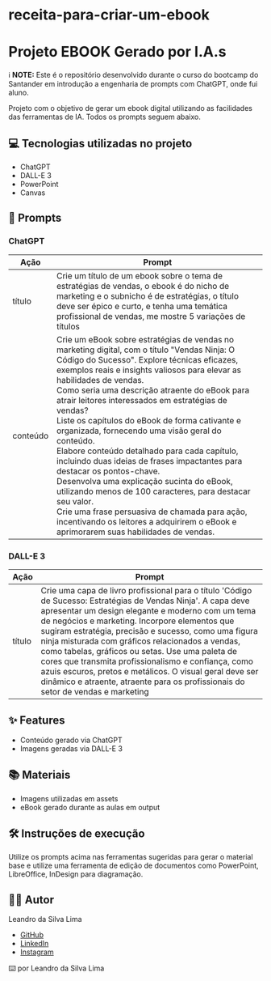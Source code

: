 # receita-para-criar-um-ebook
# Projeto EBOOK Gerado por I.A.s

ℹ️ **NOTE:** Este é o repositório desenvolvido durante o curso do bootcamp do Santander em introdução a engenharia de prompts com ChatGPT, onde fui aluno.

Projeto com o objetivo de gerar um ebook digital utilizando as facilidades das ferramentas de IA. Todos os prompts seguem abaixo.

## 💻 Tecnologias utilizadas no projeto

- ChatGPT
- DALL-E 3
- PowerPoint
- Canvas

## 🧠 Prompts

### ChatGPT

| Ação    | Prompt                                                                                                                                                                                                                                                                                                                                                       |
|---------|--------------------------------------------------------------------------------------------------------------------------------------------------------------------------------------------------------------------------------------------------------------------------------------------------------------------------------------------------------------|
| título  | Crie um título de um ebook sobre o tema de estratégias de vendas, o ebook é do nicho de marketing e o subnicho é de estratégias, o título deve ser épico e curto, e tenha uma temática profissional de vendas, me mostre 5 variações de títulos                                                                                                                                                   |
| conteúdo| Crie um eBook sobre estratégias de vendas no marketing digital, com o título "Vendas Ninja: O Código do Sucesso". Explore técnicas eficazes, exemplos reais e insights valiosos para elevar as habilidades de vendas. <br> Como seria uma descrição atraente do eBook para atrair leitores interessados em estratégias de vendas? <br> Liste os capítulos do eBook de forma cativante e organizada, fornecendo uma visão geral do conteúdo. <br> Elabore conteúdo detalhado para cada capítulo, incluindo duas ideias de frases impactantes para destacar os pontos-chave. <br> Desenvolva uma explicação sucinta do eBook, utilizando menos de 100 caracteres, para destacar seu valor. <br> Crie uma frase persuasiva de chamada para ação, incentivando os leitores a adquirirem o eBook e aprimorarem suas habilidades de vendas. |

### DALL-E 3

| Ação   | Prompt                                                                                                                                                                                                                                                                                   |
|--------|------------------------------------------------------------------------------------------------------------------------------------------------------------------------------------------------------------------------------------------------------------------------------------------|
| título | Crie uma capa de livro profissional para o título 'Código de Sucesso: Estratégias de Vendas Ninja'. A capa deve apresentar um design elegante e moderno com um tema de negócios e marketing. Incorpore elementos que sugiram estratégia, precisão e sucesso, como uma figura ninja misturada com gráficos relacionados a vendas, como tabelas, gráficos ou setas. Use uma paleta de cores que transmita profissionalismo e confiança, como azuis escuros, pretos e metálicos. O visual geral deve ser dinâmico e atraente, atraente para os profissionais do setor de vendas e marketing |

## ✨ Features

- Conteúdo gerado via ChatGPT
- Imagens geradas via DALL-E 3

## 📚 Materiais

- Imagens utilizadas em assets
- eBook gerado durante as aulas em output

## 🛠️ Instruções de execução

Utilize os prompts acima nas ferramentas sugeridas para gerar o material base e utilize uma ferramenta de edição de documentos como PowerPoint, LibreOffice, InDesign para diagramação.

## 👨‍💻 Autor

Leandro da Silva Lima

- [GitHub](https://github.com/Leosilva077)
- [LinkedIn](https://www.linkedin.com/in/leandro-da-silva-a0a8782b2/)
- [Instagram](https://www.linkedin.com/in/leandro-da-silva-a0a8782b2/)

⌨️ por Leandro da Silva Lima

